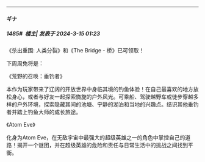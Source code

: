 ﻿
*****

####  ギナ  
##### 1485#         楼主| 发表于 2024-3-15 01:23

《杀出重围: 人类分裂》和《The Bridge - 桥》已可领取！

下周周免将是：

《荒野的召唤：垂钓者》

本作为玩家带来了辽阔的开放世界中身临其境的钓鱼体验！在自己最喜欢的地方放松身心，或者与好友一起探索旖旎的户外风光。可乘船、驾驶越野车或徒步穿越多样的户外环境，探索隐藏其间的池塘、宁静的湖泊和当地的兴趣点。结识其他垂钓者并踏上钓鱼大师的成长旅途。

《Atom Eve》

化身为Atom Eve，在无敌宇宙中最强大的超级英雄之一的角色中掌控自己的道路！揭开一个谜团，并在超级英雄的危险和责任与日常生活中的挑战之间找到平衡。


